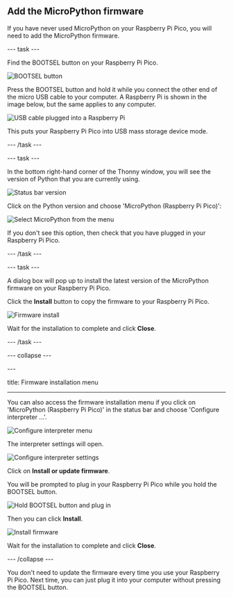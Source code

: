 ## Add the MicroPython firmware

If you have never used MicroPython on your Raspberry Pi Pico, you will need to add the MicroPython firmware.

\--- task ---

Find the BOOTSEL button on your Raspberry Pi Pico.

![BOOTSEL button](images/Pico-bootsel.png)

Press the BOOTSEL button and hold it while you connect the other end of the micro USB cable to your computer. A Raspberry Pi is shown in the image below, but the same applies to any computer.

![USB cable plugged into a Raspberry Pi](images/Pico-Raspberry-Pi-4-Plug.png)

This puts your Raspberry Pi Pico into USB mass storage device mode.

\--- /task ---

\--- task ---

In the bottom right-hand corner of the Thonny window, you will see the version of Python that you are currently using.

![Status bar version](images/thonny-status-bar-version.png)

Click on the Python version and choose 'MicroPython (Raspberry Pi Pico)':

![Select MicroPython from the menu](images/thonny-micropython-pico-menu.png)

If you don't see this option, then check that you have plugged in your Raspberry Pi Pico.

\--- /task ---

\--- task ---

A dialog box will pop up to install the latest version of the MicroPython firmware on your Raspberry Pi Pico.

Click the **Install** button to copy the firmware to your Raspberry Pi Pico.

![Firmware install](images/thonny-install-micropython-pico.png)

Wait for the installation to complete and click **Close**.

\--- /task ---

\--- collapse ---

---&#x20;

title: Firmware installation menu

---

You can also access the firmware installation menu if you click on 'MicroPython (Raspberry Pi Pico)' in the status bar and choose 'Configure interpreter ...'.

![Configure interpreter menu](images/thonny-configure-interpreter.png)

The interpreter settings will open.

![Configure interpreter settings](images/thonny-interpreter-settings.png)

Click on **Install or update firmware**.

You will be prompted to plug in your Raspberry Pi Pico while you hold the BOOTSEL button.

![Hold BOOTSEL button and plug in](images/thonny-bootsel.png)

Then you can click **Install**.

![Install firmware](images/thonny-firmware-install.png)

Wait for the installation to complete and click **Close**.

\--- /collapse ---

You don't need to update the firmware every time you use your Raspberry Pi Pico. Next time, you can just plug it into your computer without pressing the BOOTSEL button.
